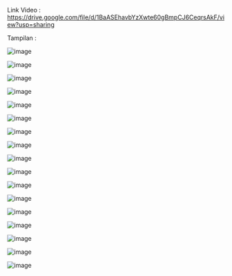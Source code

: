 Link Video :
https://drive.google.com/file/d/1BaASEhavbYzXwte60gBmpCJ6CeqrsAkF/view?usp=sharing

Tampilan :

![image](https://github.com/user-attachments/assets/19e94d76-5f00-462c-8ca1-0faeb012fd67)

![image](https://github.com/user-attachments/assets/604ecfb2-c114-414d-aa5a-2e6d30e805e3)

![image](https://github.com/user-attachments/assets/af572cc4-0589-479f-bef6-9e3ab9e119bb)

![image](https://github.com/user-attachments/assets/a1ddab84-a500-41dc-9df6-5c12419c1017)

![image](https://github.com/user-attachments/assets/9c3748a3-b634-498e-9e93-24b9e37f00a0)

![image](https://github.com/user-attachments/assets/b4a1d6e8-6702-4d74-beff-d120540c5c72)

![image](https://github.com/user-attachments/assets/e89eef87-89bd-4d6d-9880-cd327bf834a6)

![image](https://github.com/user-attachments/assets/216ed90b-564d-4dad-8ad1-052862e8eb45)

![image](https://github.com/user-attachments/assets/abed1ff2-226e-4e9f-b8a9-5d1cec58a202)

![image](https://github.com/user-attachments/assets/c4760f30-f3b9-4833-920a-0216741c0de4)

![image](https://github.com/user-attachments/assets/23d3e98d-57a7-452a-b1d6-4fa9ecc5efe8)

![image](https://github.com/user-attachments/assets/498388e2-77ae-4ea3-aa84-cf66753fa144)

![image](https://github.com/user-attachments/assets/ceb1ff9a-b26a-4479-a0e1-6c3549b52eaa)

![image](https://github.com/user-attachments/assets/d1361a0b-2f02-4400-b122-5c797f359fc9)

![image](https://github.com/user-attachments/assets/acce3e70-5617-40e9-a76b-8e4b77bc615d)

![image](https://github.com/user-attachments/assets/50213813-afcd-48d6-801d-a9b6d6ec5a78)

![image](https://github.com/user-attachments/assets/85f321c9-e42f-4243-9eb8-e4c394a698d4)

